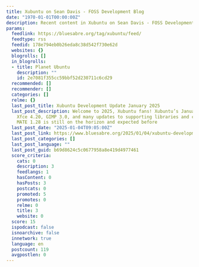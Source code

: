 ```yaml
---
title: Xubuntu on Sean Davis - FOSS Development Blog
date: "1970-01-01T00:00:00Z"
description: Recent content in Xubuntu on Sean Davis - FOSS Development Blog
params:
  feedlink: https://bluesabre.org/tag/xubuntu/feed/
  feedtype: rss
  feedid: 178e794eb0b26eda8c38d542f730e62d
  websites: {}
  blogrolls: []
  in_blogrolls:
  - title: Planet Ubuntu
    description: ""
    id: 2e7081f355cc59bbf52d230711c6cd29
  recommended: []
  recommender: []
  categories: []
  relme: {}
  last_post_title: Xubuntu Development Update January 2025
  last_post_description: Welcome to 2025, Xubuntu fans! Xubuntu’s January update features
    Xfce 4.20, GIMP 3.0, and many updates to supporting libraries and components.
    MATE 1.28 is still on the horizon and expected before
  last_post_date: "2025-01-04T09:05:00Z"
  last_post_link: https://www.bluesabre.org/2025/01/04/xubuntu-development-update-january-2025/
  last_post_categories: []
  last_post_language: ""
  last_post_guid: b69d8624c5c0677958a8e419d4977461
  score_criteria:
    cats: 0
    description: 3
    feedlangs: 1
    hasContent: 0
    hasPosts: 3
    postcats: 0
    promoted: 5
    promotes: 0
    relme: 0
    title: 3
    website: 0
  score: 15
  ispodcast: false
  isnoarchive: false
  innetwork: true
  language: en
  postcount: 119
  avgpostlen: 0
---
```

